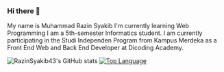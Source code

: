 ### Hi there 👋

My name is Muhammad Razin Syakib
I'm currently learning Web Programming
I am a 5th-semester Informatics student. I am currently participating in the Studi Independen Program from Kampus Merdeka as a Front End Web and Back End Developer at Dicoding Academy.

![RazinSyakib43's GitHub stats](https://github-readme-stats.vercel.app/api?username=razinsyakib43&show_icons=true&theme=radical)
[![Top Language](https://github-readme-stats.vercel.app/api/top-langs/?username=razinsyakib43&layout=compact)](https://github.com/anuraghazra/github-readme-stats)
